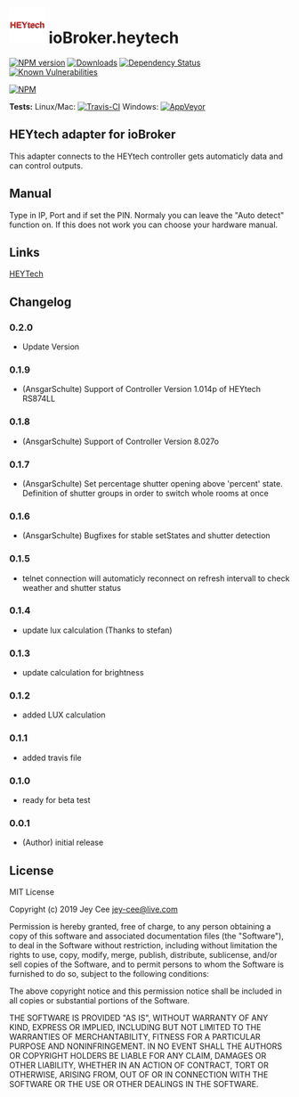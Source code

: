 <h1>
    <img src="admin/heytech.png" width="64"/>
    ioBroker.heytech
</h1>

[![NPM version](http://img.shields.io/npm/v/iobroker.heytech.svg)](https://www.npmjs.com/package/iobroker.heytech)
[![Downloads](https://img.shields.io/npm/dm/iobroker.heytech.svg)](https://www.npmjs.com/package/iobroker.heytech)
[![Dependency Status](https://img.shields.io/david/jey-cee/iobroker.heytech.svg)](https://david-dm.org/jey-cee/iobroker.heytech)
[![Known Vulnerabilities](https://snyk.io/test/github/jey-cee/ioBroker.heytech/badge.svg)](https://snyk.io/test/github/Author/ioBroker.heytech)

[![NPM](https://nodei.co/npm/iobroker.heytech.png?downloads=true)](https://nodei.co/npm/iobroker.heytech/)

**Tests:** Linux/Mac: [![Travis-CI](http://img.shields.io/travis/jey-cee/ioBroker.heytech/master.svg)](https://travis-ci.org/jey-cee/ioBroker.heytech)
Windows: [![AppVeyor](https://ci.appveyor.com/api/projects/status/github/jey-cee/ioBroker.heytech?branch=master&svg=true)](https://ci.appveyor.com/project/jey-cee/ioBroker-heytech/)

## HEYtech adapter for ioBroker

This adapter connects to the HEYtech controller gets automaticly data and can control outputs.

## Manual 

Type in IP, Port and if set the PIN.
Normaly you can leave the "Auto detect" function on. If this does not work you can choose your hardware manual.

## Links
[HEYTech](https://rolladensteuerung.de/index.htm)

## Changelog

### 0.2.0 
* Update Version

### 0.1.9
* (AnsgarSchulte) Support of Controller Version 1.014p of HEYtech RS874LL

### 0.1.8 
* (AnsgarSchulte) Support of Controller Version 8.027o

### 0.1.7
* (AnsgarSchulte) Set percentage shutter opening above 'percent' state. Definition of shutter groups in order to switch whole rooms at once

### 0.1.6
* (AnsgarSchulte) Bugfixes for stable setStates and shutter detection

### 0.1.5
* telnet connection will automaticly reconnect on refresh intervall to check weather and shutter status

### 0.1.4
* update lux calculation (Thanks to stefan)


### 0.1.3
* update calculation for brightness


### 0.1.2
* added LUX calculation


### 0.1.1
* added travis file


### 0.1.0
* ready for beta test


### 0.0.1
* (Author) initial release

## License
MIT License

Copyright (c) 2019 Jey Cee <jey-cee@live.com>

Permission is hereby granted, free of charge, to any person obtaining a copy
of this software and associated documentation files (the "Software"), to deal
in the Software without restriction, including without limitation the rights
to use, copy, modify, merge, publish, distribute, sublicense, and/or sell
copies of the Software, and to permit persons to whom the Software is
furnished to do so, subject to the following conditions:

The above copyright notice and this permission notice shall be included in all
copies or substantial portions of the Software.

THE SOFTWARE IS PROVIDED "AS IS", WITHOUT WARRANTY OF ANY KIND, EXPRESS OR
IMPLIED, INCLUDING BUT NOT LIMITED TO THE WARRANTIES OF MERCHANTABILITY,
FITNESS FOR A PARTICULAR PURPOSE AND NONINFRINGEMENT. IN NO EVENT SHALL THE
AUTHORS OR COPYRIGHT HOLDERS BE LIABLE FOR ANY CLAIM, DAMAGES OR OTHER
LIABILITY, WHETHER IN AN ACTION OF CONTRACT, TORT OR OTHERWISE, ARISING FROM,
OUT OF OR IN CONNECTION WITH THE SOFTWARE OR THE USE OR OTHER DEALINGS IN THE
SOFTWARE.
